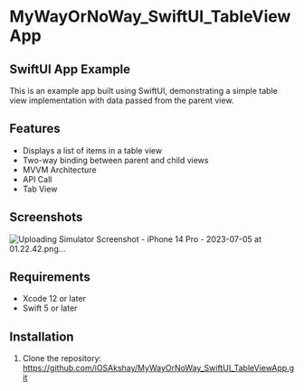 # MyWayOrNoWay_SwiftUI_TableViewApp

## SwiftUI App Example

This is an example app built using SwiftUI, demonstrating a simple table view implementation with data passed from the parent view.

## Features

- Displays a list of items in a table view
- Two-way binding between parent and child views
- MVVM Architecture
- API Call
- Tab View

## Screenshots
![Uploading Simulator Screenshot - iPhone 14 Pro - 2023-07-05 at 01.22.42.png…]()


## Requirements

- Xcode 12 or later
- Swift 5 or later

## Installation

1. Clone the repository:
https://github.com/iOSAkshay/MyWayOrNoWay_SwiftUI_TableViewApp.git
